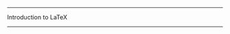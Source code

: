 <p align="center">


---

Introduction to LaTeX
 


  <a href="https://www.latex-project.org/">
  <a href="https://revealjs.com">
    
---
